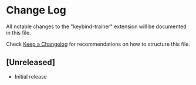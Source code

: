# Change Log

All notable changes to the "keybind-trainer" extension will be documented in this file.

Check [Keep a Changelog](http://keepachangelog.com/) for recommendations on how to structure this file.

## [Unreleased]

- Initial release